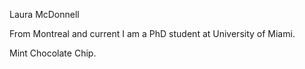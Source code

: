 Laura McDonnell

From Montreal and current I am a PhD student at University of Miami. 

Mint Chocolate Chip.